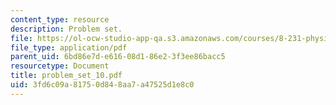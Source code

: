 ```yaml
---
content_type: resource
description: Problem set.
file: https://ol-ocw-studio-app-qa.s3.amazonaws.com/courses/8-231-physics-of-solids-i-fall-2006/3fd6c09a81750d848aa7a47525d1e8c0_problem_set_10.pdf
file_type: application/pdf
parent_uid: 6bd86e7d-e616-08d1-86e2-3f3ee86bacc5
resourcetype: Document
title: problem_set_10.pdf
uid: 3fd6c09a-8175-0d84-8aa7-a47525d1e8c0
---
```

